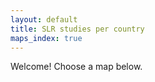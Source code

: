 ```yaml
---
layout: default
title: SLR studies per country
maps_index: true
---
```


Welcome! Choose a map below.
